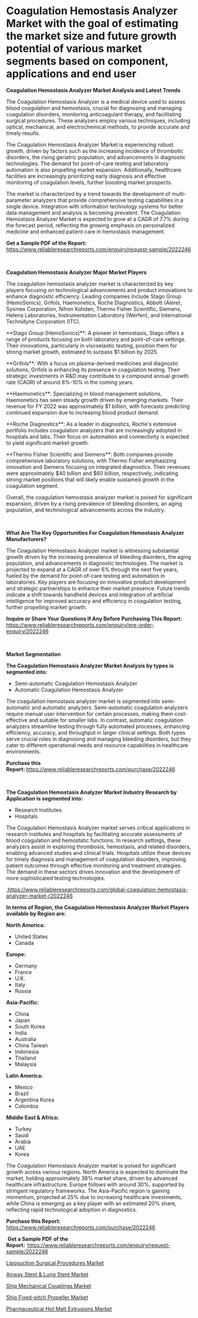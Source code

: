 <p><h1>Coagulation Hemostasis Analyzer Market with the goal of estimating the market size and future growth potential of various market segments based on component, applications and end user</h1></p><p><strong>Coagulation Hemostasis Analyzer Market Analysis and Latest Trends</strong></p>
<p><p>The Coagulation Hemostasis Analyzer is a medical device used to assess blood coagulation and hemostasis, crucial for diagnosing and managing coagulation disorders, monitoring anticoagulant therapy, and facilitating surgical procedures. These analyzers employ various techniques, including optical, mechanical, and electrochemical methods, to provide accurate and timely results.</p><p>The Coagulation Hemostasis Analyzer Market is experiencing robust growth, driven by factors such as the increasing incidence of thrombotic disorders, the rising geriatric population, and advancements in diagnostic technologies. The demand for point-of-care testing and laboratory automation is also propelling market expansion. Additionally, healthcare facilities are increasingly prioritizing early diagnosis and effective monitoring of coagulation levels, further boosting market prospects.</p><p>The market is characterized by a trend towards the development of multi-parameter analyzers that provide comprehensive testing capabilities in a single device. Integration with information technology systems for better data management and analysis is becoming prevalent. The Coagulation Hemostasis Analyzer Market is expected to grow at a CAGR of 7.7% during the forecast period, reflecting the growing emphasis on personalized medicine and enhanced patient care in hemostasis management.</p></p>
<p><strong>Get a Sample PDF of the Report:&nbsp;</strong> <a href="https://www.reliableresearchreports.com/enquiry/request-sample/2022246?utm_campaign=3&utm_medium=2&utm_source=Github&utm_content=ia&utm_term=28102024&utm_id=coagulation-hemostasis-analyzer">https://www.reliableresearchreports.com/enquiry/request-sample/2022246</a></p>
<p>&nbsp;</p>
<p><strong>Coagulation Hemostasis Analyzer Major Market Players</strong></p>
<p><p>The coagulation hemostasis analyzer market is characterized by key players focusing on technological advancements and product innovations to enhance diagnostic efficiency. Leading companies include Stago Group (HemoSonics), Grifols, Haemonetics, Roche Diagnostics, Abbott (Alere), Sysmex Corporation, Nihon Kohden, Thermo Fisher Scientific, Siemens, Helena Laboratories, Instrumentation Laboratory (Werfen), and International Technidyne Corporation (ITC).</p><p>**Stago Group (HemoSonics)**: A pioneer in hemostasis, Stago offers a range of products focusing on both laboratory and point-of-care settings. Their innovations, particularly in viscoelastic testing, position them for strong market growth, estimated to surpass $1 billion by 2025.</p><p>**Grifols**: With a focus on plasma-derived medicines and diagnostic solutions, Grifols is enhancing its presence in coagulation testing. Their strategic investments in R&D may contribute to a compound annual growth rate (CAGR) of around 8%-10% in the coming years.</p><p>**Haemonetics**: Specializing in blood management solutions, Haemonetics has seen steady growth driven by emerging markets. Their revenue for FY 2022 was approximately $1 billion, with forecasts predicting continued expansion due to increasing blood product demand.</p><p>**Roche Diagnostics**: As a leader in diagnostics, Roche's extensive portfolio includes coagulation analyzers that are increasingly adopted in hospitals and labs. Their focus on automation and connectivity is expected to yield significant market growth.</p><p>**Thermo Fisher Scientific and Siemens**: Both companies provide comprehensive laboratory solutions, with Thermo Fisher emphasizing innovation and Siemens focusing on integrated diagnostics. Their revenues were approximately $40 billion and $60 billion, respectively, indicating strong market positions that will likely enable sustained growth in the coagulation segment.</p><p>Overall, the coagulation hemostasis analyzer market is poised for significant expansion, driven by a rising prevalence of bleeding disorders, an aging population, and technological advancements across the industry.</p></p>
<p>&nbsp;</p>
<p><strong>What Are The Key Opportunities For Coagulation Hemostasis Analyzer Manufacturers?</strong></p>
<p><p>The Coagulation Hemostasis Analyzer market is witnessing substantial growth driven by the increasing prevalence of bleeding disorders, the aging population, and advancements in diagnostic technologies. The market is projected to expand at a CAGR of over 6% through the next five years, fueled by the demand for point-of-care testing and automation in laboratories. Key players are focusing on innovative product development and strategic partnerships to enhance their market presence. Future trends indicate a shift towards handheld devices and integration of artificial intelligence for improved accuracy and efficiency in coagulation testing, further propelling market growth.</p></p>
<p><strong>Inquire or Share Your Questions If Any Before Purchasing This Report:</strong> <a href="https://www.reliableresearchreports.com/enquiry/pre-order-enquiry/2022246?utm_campaign=3&utm_medium=2&utm_source=Github&utm_content=ia&utm_term=28102024&utm_id=coagulation-hemostasis-analyzer">https://www.reliableresearchreports.com/enquiry/pre-order-enquiry/2022246</a></p>
<p>&nbsp;</p>
<p><strong>Market Segmentation</strong></p>
<p><strong>The Coagulation Hemostasis Analyzer Market Analysis by types is segmented into:</strong></p>
<p><ul><li>Semi-automatic Coagulation Hemostasis Analyzer</li><li>Automatic Coagulation Hemostasis Analyzer</li></ul></p>
<p><p>The coagulation hemostasis analyzer market is segmented into semi-automatic and automatic analyzers. Semi-automatic coagulation analyzers require manual user intervention for certain processes, making them cost-effective and suitable for smaller labs. In contrast, automatic coagulation analyzers streamline testing through fully automated processes, enhancing efficiency, accuracy, and throughput in larger clinical settings. Both types serve crucial roles in diagnosing and managing bleeding disorders, but they cater to different operational needs and resource capabilities in healthcare environments.</p></p>
<p><strong>Purchase this Report:&nbsp;</strong><a href="https://www.reliableresearchreports.com/purchase/2022246?utm_campaign=3&utm_medium=2&utm_source=Github&utm_content=ia&utm_term=28102024&utm_id=coagulation-hemostasis-analyzer">https://www.reliableresearchreports.com/purchase/2022246</a></p>
<p>&nbsp;</p>
<p><strong>The Coagulation Hemostasis Analyzer Market Industry Research by Application is segmented into:</strong></p>
<p><ul><li>Research Institutes</li><li>Hospitals</li></ul></p>
<p><p>The Coagulation Hemostasis Analyzer market serves critical applications in research institutes and hospitals by facilitating accurate assessments of blood coagulation and hemostatic functions. In research settings, these analyzers assist in exploring thrombosis, hemostasis, and related disorders, enabling advanced studies and clinical trials. Hospitals utilize these devices for timely diagnosis and management of coagulation disorders, improving patient outcomes through effective monitoring and treatment strategies. The demand in these sectors drives innovation and the development of more sophisticated testing technologies.</p></p>
<p><a href="https://www.reliableresearchreports.com/global-coagulation-hemostasis-analyzer-market-r2022246?utm_campaign=3&utm_medium=2&utm_source=Github&utm_content=ia&utm_term=28102024&utm_id=coagulation-hemostasis-analyzer">&nbsp;https://www.reliableresearchreports.com/global-coagulation-hemostasis-analyzer-market-r2022246</a></p>
<p><strong>In terms of Region, the Coagulation Hemostasis Analyzer Market Players available by Region are:</strong></p>
<p>
    <p> <strong> North America: </strong>
        <ul>
            <li>United States</li>
            <li>Canada</li>
        </ul>
        </p> 
    <p> <strong> Europe: </strong>
        <ul>
            <li>Germany</li>
            <li>France</li>
            <li>U.K.</li>
            <li>Italy</li>
            <li>Russia</li>
        </ul>
        </p> 
    <p> <strong> Asia-Pacific: </strong>
        <ul>
            <li>China</li>
            <li>Japan</li>
            <li>South Korea</li>
            <li>India</li>
            <li>Australia</li>
            <li>China Taiwan</li>
            <li>Indonesia</li>
            <li>Thailand</li>
            <li>Malaysia</li>
        </ul>
        </p> 
    <p> <strong> Latin America: </strong>
        <ul>
            <li>Mexico</li>
            <li>Brazil</li>
            <li>Argentina Korea</li>
            <li>Colombia</li>
        </ul>
        </p> 
    <p> <strong> Middle East & Africa: </strong>
        <ul>
            <li>Turkey</li>
            <li>Saudi</li>
            <li>Arabia</li>
            <li>UAE</li>
            <li>Korea</li>
        </ul>
    </p>
    </p>
<p><p>The Coagulation Hemostasis Analyzer market is poised for significant growth across various regions. North America is expected to dominate the market, holding approximately 38% market share, driven by advanced healthcare infrastructure. Europe follows with around 30%, supported by stringent regulatory frameworks. The Asia-Pacific region is gaining momentum, projected at 25% due to increasing healthcare investments, while China is emerging as a key player with an estimated 20% share, reflecting rapid technological adoption in diagnostics.</p></p>
<p><strong>Purchase this Report: </strong><a href="https://www.reliableresearchreports.com/purchase/2022246?utm_campaign=3&utm_medium=2&utm_source=Github&utm_content=ia&utm_term=28102024&utm_id=coagulation-hemostasis-analyzer">https://www.reliableresearchreports.com/purchase/2022246</a></p>
<p>&nbsp;<strong>Get a Sample PDF of the Report:&nbsp;&nbsp;</strong><a href="https://www.reliableresearchreports.com/enquiry/request-sample/2022246?utm_campaign=3&utm_medium=2&utm_source=Github&utm_content=ia&utm_term=28102024&utm_id=coagulation-hemostasis-analyzer">https://www.reliableresearchreports.com/enquiry/request-sample/2022246</a></p>
<p><strong></strong></p>
<p><p><a href="https://www.linkedin.com/pulse/liposuction-surgical-procedures-market-evolution-global-trends-pqfzf?trk=public_post_embed_feed-article-content&utm_campaign=3&utm_medium=2&utm_source=Github&utm_content=ia&utm_term=28102024&utm_id=coagulation-hemostasis-analyzer">Liposuction Surgical Procedures Market</a></p><p><a href="https://www.linkedin.com/pulse/evaluating-global-airway-stent-lung-market-trends-growth-ax4tf?utm_campaign=3&utm_medium=2&utm_source=Github&utm_content=ia&utm_term=28102024&utm_id=coagulation-hemostasis-analyzer">Airway Stent & Lung Stent Market</a></p><p><a href="https://issuu.com/reportprime-2/docs/ship-mechanical-couplings-market-si_7b386218089648?utm_campaign=3&utm_medium=2&utm_source=Github&utm_content=ia&utm_term=28102024&utm_id=coagulation-hemostasis-analyzer">Ship Mechanical Couplings Market</a></p><p><a href="https://issuu.com/reportprime-2/docs/ship-fixed-pitch-propeller-market-s_e3e8cbc5597100?utm_campaign=3&utm_medium=2&utm_source=Github&utm_content=ia&utm_term=28102024&utm_id=coagulation-hemostasis-analyzer">Ship Fixed-pitch Propeller Market</a></p><p><a href="https://github.com/WayneGriffin411/Market-Research-Report-List-1/blob/main/pharmaceutical-hot-melt-extrusions-market.md?utm_campaign=3&utm_medium=2&utm_source=Github&utm_content=ia&utm_term=28102024&utm_id=coagulation-hemostasis-analyzer">Pharmaceutical Hot Melt Extrusions Market</a></p></p>